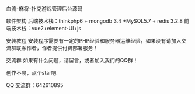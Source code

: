 血流-麻将-扑克游戏管理后台源码

软件架构
后端技术栈：thinkphp6 + mongodb 3.4 +MySQL5.7 + redis 3.2.8 前端技术栈：vue2+element-UI+js

安装教程
安装程序需要有一定的PHP经验和服务器运维经验，如果没有请加入交流群联系作者，作者提供付费部署服务！


交流群
如果有什么问题，请留言，或者加入我们的QQ群！

创作不易，点个star吧

QQ 交流群：642610895
